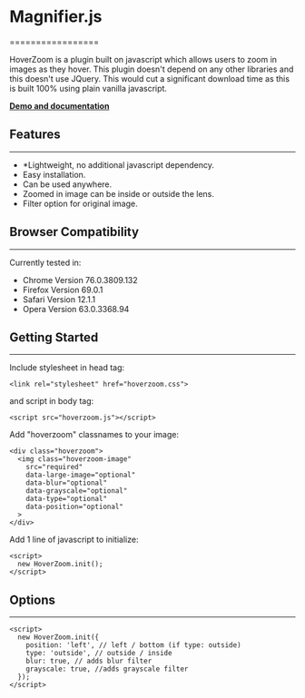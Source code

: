 # Magnifier.js
=================

HoverZoom is a plugin built on javascript which allows users to zoom in images as they hover. This plugin doesn't depend on any other libraries and this doesn't use JQuery. This would cut a significant download time as this is built 100% using plain vanilla javascript.

<a href="https://demo-hoverzoom.taufiqelrahman.com/" target="_blank"><strong>Demo and documentation</strong></a>

## Features
--------------------

* *Lightweight, no additional javascript dependency.
* Easy installation.
* Can be used anywhere.
* Zoomed in image can be inside or outside the lens.
* Filter option for original image.

## Browser Compatibility
--------------------

Currently tested in:

* Chrome Version 76.0.3809.132
* Firefox Version 69.0.1
* Safari Version 12.1.1
* Opera Version 63.0.3368.94

## Getting Started
--------------------

Include stylesheet in head tag:
```
<link rel="stylesheet" href="hoverzoom.css">
```

and script in body tag:
```
<script src="hoverzoom.js"></script>
```

Add "hoverzoom" classnames to your image:
```
<div class="hoverzoom">
  <img class="hoverzoom-image"
    src="required"
    data-large-image="optional"
    data-blur="optional"
    data-grayscale="optional"
    data-type="optional"
    data-position="optional"
  >
</div>
```

Add 1 line of javascript to initialize:
```
<script>
  new HoverZoom.init();
</script>
```

## Options
--------------------

```
<script>
  new HoverZoom.init({
    position: 'left', // left / bottom (if type: outside)
    type: 'outside', // outside / inside
    blur: true, // adds blur filter
    grayscale: true, //adds grayscale filter
  });
</script>
```
